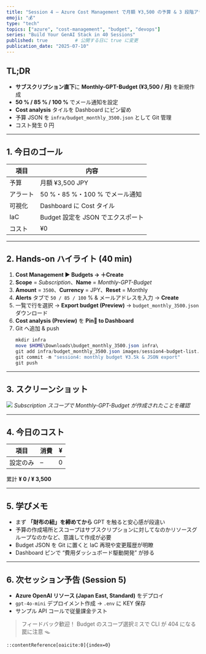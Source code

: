 ```yaml
---
title: "Session 4 — Azure Cost Management で月額 ¥3,500 の予算 & 3 段階アラートを設定"
emoji: "💰"
type: "tech"
topics: ["azure", "cost-management", "budget", "devops"]
series: "Build Your GenAI Stack in 40 Sessions"
published: true          # 公開する日に true に変更
publication_date: "2025-07-10"
---
```


## TL;DR
- **サブスクリプション直下**に **Monthly-GPT-Budget (¥3,500 / 月)** を新規作成  
- **50 % / 85 % / 100 %** でメール通知を設定  
- **Cost analysis** タイルを Dashboard にピン留め  
- 予算 JSON を `infra/budget_monthly_3500.json` として Git 管理  
- コスト発生 0 円

---

## 1. 今日のゴール
| 項目 | 内容 |
|------|------|
| 予算 | 月額 ¥3,500 JPY |
| アラート | 50 %・85 %・100 % でメール通知 |
| 可視化 | Dashboard に Cost タイル |
| IaC | Budget 設定を JSON でエクスポート |
| コスト | ¥0 |

---

## 2. Hands-on ハイライト (40 min)

1. **Cost Management ▶ Budgets → ＋Create**  
2. **Scope** = *Subscription*、**Name** = *Monthly-GPT-Budget*  
3. **Amount** = `3500`、**Currency** = JPY、**Reset** = Monthly  
4. **Alerts** タブで `50 / 85 / 100` % & メールアドレスを入力 → **Create**  
5. 一覧で行を選択 → **Export budget (Preview)** → `budget_monthly_3500.json` ダウンロード  
6. **Cost analysis (Preview)** を **Pin📌 to Dashboard**  
7. Git へ追加 & push  
   ```powershell
   mkdir infra
   move $HOME\Downloads\budget_monthly_3500.json infra\
   git add infra/budget_monthly_3500.json images/session4-budget-list.png
   git commit -m "session4: monthly budget ¥3.5k & JSON export"
   git push
   ````

---

## 3. スクリーンショット

![](/images/session4-budget-list.png)
*Subscription スコープで Monthly-GPT-Budget が作成されたことを確認*

---

## 4. 今日のコスト

| 項目   | 消費 | ¥ |
| ---- | -- | - |
| 設定のみ | –  | 0 |

累計 **¥ 0 / ¥ 3,500**

---

## 5. 学びメモ

* まず **「財布の紐」を締めてから** GPT を触ると安心感が段違い
* 予算の作成場所とスコープはサブスクリプションに対してなのかリソースグループなのかなど、意識して作成が必要
* Budget JSON を Git に置くと IaC 再現や変更履歴が明瞭
* Dashboard ピンで “費用ダッシュボード駆動開発” が捗る

---

## 6. 次セッション予告 (Session 5)

* **Azure OpenAI リソース (Japan East, Standard)** をデプロイ
* `gpt-4o-mini` デプロイメント作成 → `.env` に KEY 保存
* サンプル API コールで従量課金テスト

> フィードバック歓迎！ Budget のスコープ選択ミスで CLI が 404 になる罠に注意 🪤

```
::contentReference[oaicite:0]{index=0}
```
